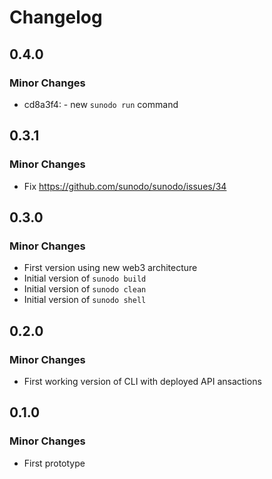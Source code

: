 # Changelog

## 0.4.0

### Minor Changes

-   cd8a3f4: - new `sunodo run` command

## 0.3.1

### Minor Changes

-   Fix https://github.com/sunodo/sunodo/issues/34

## 0.3.0

### Minor Changes

-   First version using new web3 architecture
-   Initial version of `sunodo build`
-   Initial version of `sunodo clean`
-   Initial version of `sunodo shell`

## 0.2.0

### Minor Changes

-   First working version of CLI with deployed API
    ansactions

## 0.1.0

### Minor Changes

-   First prototype
